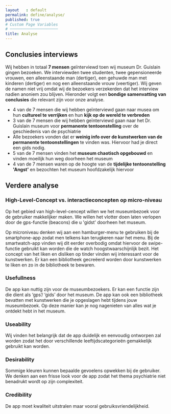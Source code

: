 ```yaml
---
layout   : default
permalink: define/analyse/
published: true
# Custom Page Variables
# ─────────────────────
title: Analyse
---
```

## Conclusies interviews
Wij hebben in totaal **7 mensen** geïnterviewd toen wij museum Dr. Guislain gingen bezoeken. We interviewden twee studenten, twee gepensioneerde vrouwen, een alleenstaande man (dertiger), een gehuwde man met kinderen (dertiger) en nog een alleenstaande vrouw (veertiger). Wij geven de namen niet vrij omdat wij de bezoekers verzekerden dat het interview nadien anoniem zou blijven. Hieronder volgt een **bondige samenvatting van conclusies** die relevant zijn voor onze analyse. 
 
- 4 van de 7 mensen die wij hebben geïnterviewd gaan naar musea om hun **cultureel te verrijken** en hun **kijk op de wereld te verbreden**
- 3 van de 7 mensen die wij hebben geïnterviewd gaan naar het Dr. Guislain museum voor **permanente tentoonstelling** over de geschiedenis van de psychiatrie
- Alle bezoekers vonden dat er **weinig info over de kunstwerken van de permanente tentoonstellingen** te vinden was. Hiervoor had je direct een gids nodig.
- 5 van de 7 mensen vinden het **museum chaotisch opgebouwd** en vinden moeilijk hun weg doorheen het museum
- 4 van de 7 mensen waren op de hoogte van de **tijdelijke tentoonstelling 'Angst'** en bezochten het museum hoofdzakelijk hiervoor

## Verdere analyse  
### High-Level-Concept vs. interactieconcepten op micro-niveau  
Op het gebied van high-level-cencept willen we het museumbezoek voor de gebruiker makkelijker maken. We willen het vlotter doen laten verlopen door de gps-functie (beacons) die u 'gidst' doorheen het museum.  
  
Op microniveau denken wij aan een hamburger-menu te gebruiken bij de smartphone-app zodat men telkens kan terugkeren naar het menu. Bij de smartwatch-app vinden wij dit eerder overbodig omdat hiervoor de swipe-functie gebruikt kan worden die de watch hoogstwaarschijnlijk bezit. Het concept van het liken en disliken op tinder vinden wij interessant voor de kunstwerken. Er kan een bibliotheek gecreëerd worden door kunstwerken te liken en zo in de bibliotheek te bewaren. 

### Usefullness  
De app kan nuttig zijn voor de museumbezoekers. Er kan een functie zijn die dient als ‘gps’/ ‘gids’  door het museum. De app kan ook een bibliotheek bevatten met kunstwerken die je opgeslagen hebt tijdens jouw museumbezoek. Op deze manier kan je nog nagenieten van alles wat je ontdekt hebt in het museum. 

### Useability  
Wij vinden het belangrijk dat de app duidelijk en eenvoudig ontworpen zal worden zodat het door verschillende leeftijdscategorieën gemakkelijk gebruikt kan worden.

### Desirability  
Sommige kleuren kunnen bepaalde gevoelens opwekken bij de gebruiker. We denken aan een frisse look voor de app zodat het thema psychiatrie niet benadrukt wordt op zijn complexiteit.

### Credibility  
De app moet kwaliteit uitstralen maar vooral gebruiksvriendelijkheid.

